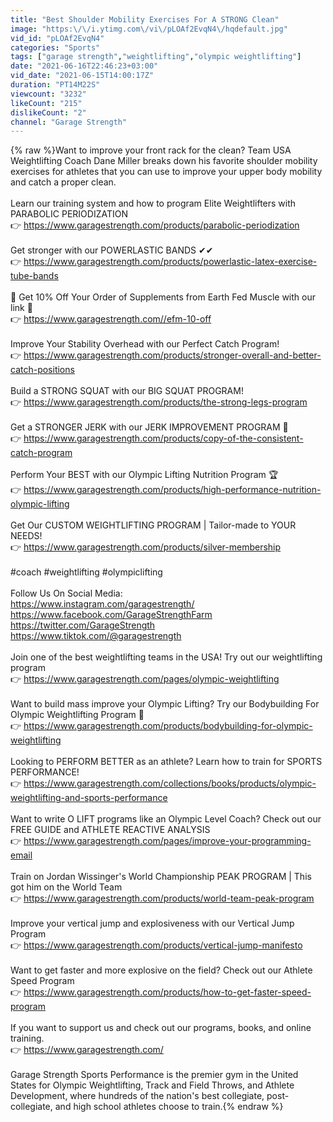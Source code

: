 ```yaml
---
title: "Best Shoulder Mobility Exercises For A STRONG Clean"
image: "https:\/\/i.ytimg.com\/vi\/pLOAf2EvqN4\/hqdefault.jpg"
vid_id: "pLOAf2EvqN4"
categories: "Sports"
tags: ["garage strength","weightlifting","olympic weightlifting"]
date: "2021-06-16T22:46:23+03:00"
vid_date: "2021-06-15T14:00:17Z"
duration: "PT14M22S"
viewcount: "3232"
likeCount: "215"
dislikeCount: "2"
channel: "Garage Strength"
---
```

{% raw %}Want to improve your front rack for the clean? Team USA Weightlifting Coach Dane Miller breaks down his favorite shoulder mobility exercises for athletes that you can use to improve your upper body mobility and catch a proper clean.<br /><br />Learn our training system and how to program Elite Weightlifters with PARABOLIC PERIODIZATION<br />👉 <a rel="nofollow" target="blank" href="https://www.garagestrength.com/products/parabolic-periodization">https://www.garagestrength.com/products/parabolic-periodization</a><br /><br />Get stronger with our POWERLASTIC BANDS ✔✔<br />👉 <a rel="nofollow" target="blank" href="https://www.garagestrength.com/products/powerlastic-latex-exercise-tube-bands">https://www.garagestrength.com/products/powerlastic-latex-exercise-tube-bands</a><br /><br />🚨 Get 10% Off Your Order of Supplements from Earth Fed Muscle with our link 🚨<br />👉 <a rel="nofollow" target="blank" href="https://www.garagestrength.com//efm-10-off">https://www.garagestrength.com//efm-10-off</a><br /><br />Improve Your Stability Overhead with our Perfect Catch Program!<br />👉 <a rel="nofollow" target="blank" href="https://www.garagestrength.com/products/stronger-overall-and-better-catch-positions">https://www.garagestrength.com/products/stronger-overall-and-better-catch-positions</a><br /><br />Build a STRONG SQUAT with our BIG SQUAT PROGRAM!<br />👉 <a rel="nofollow" target="blank" href="https://www.garagestrength.com/products/the-strong-legs-program">https://www.garagestrength.com/products/the-strong-legs-program</a><br /><br />Get a STRONGER JERK with our JERK IMPROVEMENT PROGRAM 🥇<br />👉 <a rel="nofollow" target="blank" href="https://www.garagestrength.com/products/copy-of-the-consistent-catch-program">https://www.garagestrength.com/products/copy-of-the-consistent-catch-program</a><br /><br />Perform Your BEST with our Olympic Lifting Nutrition Program 🏆<br />👉 <a rel="nofollow" target="blank" href="https://www.garagestrength.com/products/high-performance-nutrition-olympic-lifting">https://www.garagestrength.com/products/high-performance-nutrition-olympic-lifting</a><br /><br />Get Our CUSTOM WEIGHTLIFTING PROGRAM | Tailor-made to YOUR NEEDS!<br />👉 <a rel="nofollow" target="blank" href="https://www.garagestrength.com/products/silver-membership">https://www.garagestrength.com/products/silver-membership</a><br /><br />#coach #weightlifting #olympiclifting<br /><br />Follow Us On Social Media:<br /><a rel="nofollow" target="blank" href="https://www.instagram.com/garagestrength/">https://www.instagram.com/garagestrength/</a><br /><a rel="nofollow" target="blank" href="https://www.facebook.com/GarageStrengthFarm">https://www.facebook.com/GarageStrengthFarm</a><br /><a rel="nofollow" target="blank" href="https://twitter.com/GarageStrength">https://twitter.com/GarageStrength</a><br /><a rel="nofollow" target="blank" href="https://www.tiktok.com/@garagestrength">https://www.tiktok.com/@garagestrength</a><br /><br />Join one of the best weightlifting teams in the USA! Try out our weightlifting program <br />👉 <a rel="nofollow" target="blank" href="https://www.garagestrength.com/pages/olympic-weightlifting">https://www.garagestrength.com/pages/olympic-weightlifting</a><br /><br />Want to build mass improve your Olympic Lifting? Try our Bodybuilding For Olympic Weightlifting Program 💪<br />👉 <a rel="nofollow" target="blank" href="https://www.garagestrength.com/products/bodybuilding-for-olympic-weightlifting">https://www.garagestrength.com/products/bodybuilding-for-olympic-weightlifting</a><br /><br />Looking to PERFORM BETTER as an athlete? Learn how to train for SPORTS PERFORMANCE!<br />👉 <a rel="nofollow" target="blank" href="https://www.garagestrength.com/collections/books/products/olympic-weightlifting-and-sports-performance">https://www.garagestrength.com/collections/books/products/olympic-weightlifting-and-sports-performance</a><br /><br />Want to write O LIFT programs like an Olympic Level Coach? Check out our FREE GUIDE and ATHLETE REACTIVE ANALYSIS<br />👉 <a rel="nofollow" target="blank" href="https://www.garagestrength.com/pages/improve-your-programming-email">https://www.garagestrength.com/pages/improve-your-programming-email</a><br /><br />Train on Jordan Wissinger's World Championship PEAK PROGRAM | This got him on the World Team<br />👉 <a rel="nofollow" target="blank" href="https://www.garagestrength.com/products/world-team-peak-program">https://www.garagestrength.com/products/world-team-peak-program</a><br /><br />Improve your vertical jump and explosiveness with our Vertical Jump Program<br />👉 <a rel="nofollow" target="blank" href="https://www.garagestrength.com/products/vertical-jump-manifesto">https://www.garagestrength.com/products/vertical-jump-manifesto</a><br /><br />Want to get faster and more explosive on the field? Check out our Athlete Speed Program  <br />👉  <a rel="nofollow" target="blank" href="https://www.garagestrength.com/products/how-to-get-faster-speed-program">https://www.garagestrength.com/products/how-to-get-faster-speed-program</a><br /><br />If you want to support us and check out our programs, books, and online training. <br />👉 <a rel="nofollow" target="blank" href="https://www.garagestrength.com/">https://www.garagestrength.com/</a><br /><br />Garage Strength Sports Performance is the premier gym in the United States for Olympic Weightlifting, Track and Field Throws, and Athlete Development, where hundreds of the nation's best collegiate, post-collegiate, and high school athletes choose to train.{% endraw %}
